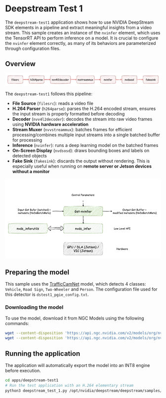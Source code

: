 # Deepstream Test 1

The `deepstream-test1` application shows how to use NVIDIA DeepStream SDK elements in a pipeline and extract meaningful insights from a video stream.
This sample creates an instance of the `nvinfer` element, which uses the TensorRT API to perform inference on a model.
It is crucial to configure the `nvinfer` element correctly, as many of its behaviors are parameterized through configuration files.

## Overview

![deepstream-test1-diagram](../images/deepstream-test1.jpg)

The `deepstream-test1` follows this pipeline:

- **File Source** (`filesrc`): reads a video file
- **H.264 Parser** (`h264parse`): parses the H.264 encoded stream, ensures the input stream is properly formatted before decoding
- **Decoder** (`nvv4l2decoder`): decodes the stream into raw video frames using **NVIDIA hardware acceleration**
- **Stream Muxer** (`nvvstreammux`): batches frames for efficient processing/combines multiple input streams into a single batched buffer for processing
- **Inference** (`nvinfer`): runs a deep learning model on the batched frames
- **On-Screen Display** (`nvdsosd`): draws bounding boxes and labels on detected objects
- **Fake Sink** (`fakesink`): discards the output without rendering. This is especially useful when running on **remote server or Jetson devices without a monitor**

![gst-nvinfer](../images/gst-nvinfer.jpg)

## Preparing the model

This sample uses the [TrafficCamNet](https://catalog.ngc.nvidia.com/orgs/nvidia/teams/tao/models/trafficcamnet) model, which detects 4 classes: `Vehicle`, `Road Sign`, `Two-Wheeler` and `Person`. The configuration file used for this detector is `dstest1_pgie_config.txt`.

### Downloading the model

To use the model, download it from NGC Models using the following commands:
```bash
wget --content-disposition 'https://api.ngc.nvidia.com/v2/models/org/nvidia/team/tao/trafficcamnet/pruned_onnx_v1.0.3/files?redirect=true&path=resnet18_trafficcamnet_pruned.onnx' -O models/Primary_Detector/resnet18_trafficcamnet_pruned.onnx
wget --content-disposition 'https://api.ngc.nvidia.com/v2/models/org/nvidia/team/tao/trafficcamnet/pruned_onnx_v1.0.3/files?redirect=true&path=resnet18_trafficcamnet_pruned_int8.txt' -O models/Primary_Detector/resnet18_trafficcamnet_pruned_int8.txt
```

## Running the application

The application will automatically export the model into an INT8 engine before execution.
```bash
cd apps/deepstream-test1
# Run the test application with an H.264 elementary stream
python3 deepstream_test_1.py /opt/nvidia/deepstream/deepstream/samples/streams/sample_720p.h264
```

